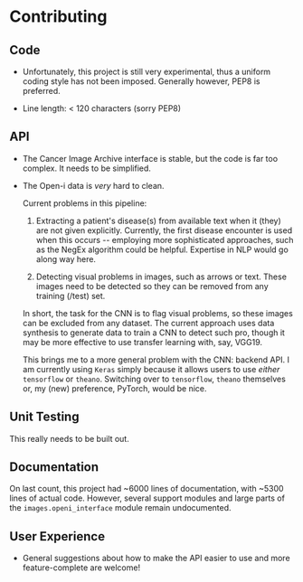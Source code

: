 Contributing
============


## Code

- Unfortunately, this project is still very experimental,
  thus a uniform coding style has not been imposed. Generally however,
  PEP8 is preferred.
  
- Line length: < 120 characters (sorry PEP8)


## API


- The Cancer Image Archive interface is stable, but the code is far
too complex. It needs to be simplified.

- The Open-i data is *very* hard to clean.

  Current problems in this pipeline:

   1. Extracting a patient's disease(s) from available text when it (they) are
      not given explicitly. Currently, the first disease encounter is used
      when this occurs -- employing more sophisticated approaches, such as the NegEx
      algorithm could be helpful. Expertise in NLP would go along way here.
     
   2. Detecting visual problems in images, such as arrows or text. 
      These images need to be detected so they can be removed from any
      training (/test) set.
      
  In short, the task for the CNN is to flag visual problems, so these images can be
  excluded from any dataset. The current approach uses data synthesis to generate
  data to train a CNN to detect such pro, though it may be more effective to use
  transfer learning with, say, VGG19.
  
  This brings me to a more general problem with the CNN: backend API. I am currently
  using ``Keras`` simply because it allows users to use *either* ``tensorflow`` or ``theano``.
  Switching over to ``tensorflow``, ``theano`` themselves or, my (new) preference,
  PyTorch, would be nice.
  
  
## Unit Testing

This really needs to be built out.


## Documentation

On last count, this project had ~6000 lines of documentation, with ~5300 lines of actual code.
However, several support modules and large parts of the ``images.openi_interface``
module remain undocumented.


## User Experience

- General suggestions about how to make the API 
  easier to use and more feature-complete are welcome!
